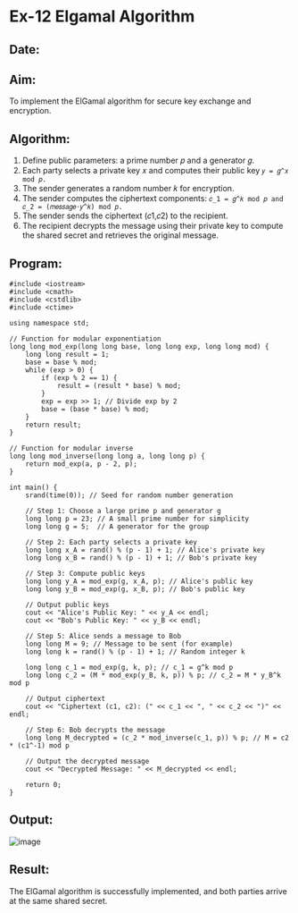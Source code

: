 # Ex-12 Elgamal Algorithm

## Date:

## Aim:
To implement the ElGamal algorithm for secure key exchange and encryption.

## Algorithm:

1. Define public parameters: a prime number 𝑝 and a generator 𝑔.
2. Each party selects a private key 𝑥 and computes their public key `𝑦 = 𝑔^𝑥 mod 𝑝.`
3. The sender generates a random number 𝑘 for encryption.
4. The sender computes the ciphertext components: `𝑐_1 = 𝑔^𝑘 mod 𝑝 and 𝑐_2 = (𝑚𝑒𝑠𝑠𝑎𝑔𝑒⋅𝑦^𝑘) mod 𝑝.`
5. The sender sends the ciphertext (𝑐1,𝑐2) to the recipient.
6. The recipient decrypts the message using their private key to compute the shared secret and retrieves the original message.

## Program:
```
#include <iostream>
#include <cmath>
#include <cstdlib>
#include <ctime>

using namespace std;

// Function for modular exponentiation
long long mod_exp(long long base, long long exp, long long mod) {
    long long result = 1;
    base = base % mod;
    while (exp > 0) {
        if (exp % 2 == 1) {
            result = (result * base) % mod;
        }
        exp = exp >> 1; // Divide exp by 2
        base = (base * base) % mod;
    }
    return result;
}

// Function for modular inverse
long long mod_inverse(long long a, long long p) {
    return mod_exp(a, p - 2, p);
}

int main() {
    srand(time(0)); // Seed for random number generation

    // Step 1: Choose a large prime p and generator g
    long long p = 23; // A small prime number for simplicity
    long long g = 5;  // A generator for the group

    // Step 2: Each party selects a private key
    long long x_A = rand() % (p - 1) + 1; // Alice's private key
    long long x_B = rand() % (p - 1) + 1; // Bob's private key

    // Step 3: Compute public keys
    long long y_A = mod_exp(g, x_A, p); // Alice's public key
    long long y_B = mod_exp(g, x_B, p); // Bob's public key

    // Output public keys
    cout << "Alice's Public Key: " << y_A << endl;
    cout << "Bob's Public Key: " << y_B << endl;

    // Step 5: Alice sends a message to Bob
    long long M = 9; // Message to be sent (for example)
    long long k = rand() % (p - 1) + 1; // Random integer k

    long long c_1 = mod_exp(g, k, p); // c_1 = g^k mod p
    long long c_2 = (M * mod_exp(y_B, k, p)) % p; // c_2 = M * y_B^k mod p

    // Output ciphertext
    cout << "Ciphertext (c1, c2): (" << c_1 << ", " << c_2 << ")" << endl;

    // Step 6: Bob decrypts the message
    long long M_decrypted = (c_2 * mod_inverse(c_1, p)) % p; // M = c2 * (c1^-1) mod p

    // Output the decrypted message
    cout << "Decrypted Message: " << M_decrypted << endl;

    return 0;
}
```

## Output:

![image](https://github.com/user-attachments/assets/9c54a580-2e6f-446d-a1cb-d6a96c7223b6)

## Result:
The ElGamal algorithm is successfully implemented, and both parties arrive at the same shared secret.
